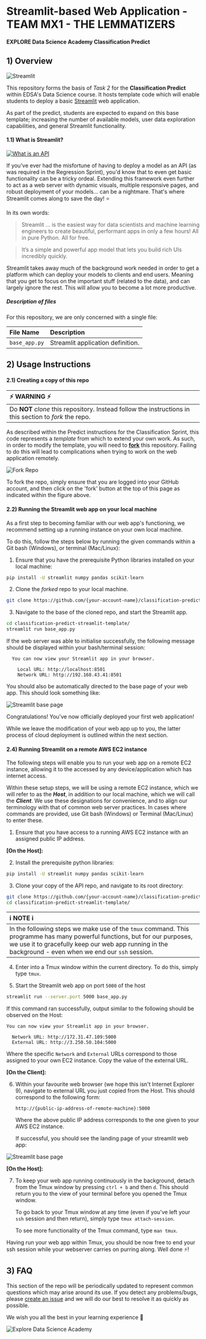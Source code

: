 # Streamlit-based Web Application - TEAM MX1 - THE LEMMATIZERS
#### EXPLORE Data Science Academy Classification Predict

## 1) Overview

![Streamlit](resources/imgs/streamlit.png)

This repository forms the basis of *Task 2* for the **Classification Predict** within EDSA's Data Science course. It hosts template code which will enable students to deploy a basic [Streamlit](https://www.streamlit.io/) web application.

As part of the predict, students are expected to expand on this base template; increasing the number of available models, user data exploration capabilities, and general Streamlit functionality.    

#### 1.1) What is Streamlit?

[![What is an API](resources/imgs/what-is-streamlit.png)](https://youtu.be/R2nr1uZ8ffc?list=PLgkF0qak9G49QlteBtxUIPapT8TzfPuB8)

If you've ever had the misfortune of having to deploy a model as an API (as was required in the Regression Sprint), you'd know that to even get basic functionality can be a tricky ordeal. Extending this framework even further to act as a web server with dynamic visuals, multiple responsive pages, and robust deployment of your models... can be a nightmare. That's where Streamlit comes along to save the day! :star:

In its own words:
> Streamlit ... is the easiest way for data scientists and machine learning engineers to create beautiful, performant apps in only a few hours!  All in pure Python. All for free.

> It’s a simple and powerful app model that lets you build rich UIs incredibly quickly.

Streamlit takes away much of the background work needed in order to get a platform which can deploy your models to clients and end users. Meaning that you get to focus on the important stuff (related to the data), and can largely ignore the rest. This will allow you to become a lot more productive.  

##### Description of files

For this repository, we are only concerned with a single file:

| File Name              | Description                       |
| :--------------------- | :--------------------             |
| `base_app.py`          | Streamlit application definition. |

## 2) Usage Instructions

#### 2.1) Creating a copy of this repo

| :zap: WARNING :zap:                                                                                     |
| :--------------------                                                                                   |
| Do **NOT** *clone* this repository. Instead follow the instructions in this section to *fork* the repo. |

As described within the Predict instructions for the Classification Sprint, this code represents a *template* from which to extend your own work. As such, in order to modify the template, you will need to **[fork](https://help.github.com/en/github/getting-started-with-github/fork-a-repo)** this repository. Failing to do this will lead to complications when trying to work on the web application remotely.

![Fork Repo](resources/imgs/fork-repo.png)  

To fork the repo, simply ensure that you are logged into your GitHub account, and then click on the 'fork' button at the top of this page as indicated within the figure above.

#### 2.2) Running the Streamlit web app on your local machine

As a first step to becoming familiar with our web app's functioning, we recommend setting up a running instance on your own local machine.

To do this, follow the steps below by running the given commands within a Git bash (Windows), or terminal (Mac/Linux):

 1. Ensure that you have the prerequisite Python libraries installed on your local machine:

 ```bash
 pip install -U streamlit numpy pandas scikit-learn
 ```

 2. Clone the *forked* repo to your local machine.

 ```bash
 git clone https://github.com/{your-account-name}/classification-predict-streamlit-template.git
 ```  

 3. Navigate to the base of the cloned repo, and start the Streamlit app.

 ```bash
 cd classification-predict-streamlit-template/
 streamlit run base_app.py
 ```

 If the web server was able to initialise successfully, the following message should be displayed within your bash/terminal session:

```
  You can now view your Streamlit app in your browser.

    Local URL: http://localhost:8501
    Network URL: http://192.168.43.41:8501
```

You should also be automatically directed to the base page of your web app. This should look something like:

![Streamlit base page](resources/imgs/streamlit-base-splash-screen.png)

Congratulations! You've now officially deployed your first web application!

While we leave the modification of your web app up to you, the latter process of cloud deployment is outlined within the next section.  

#### 2.4) Running Streamlit on a remote AWS EC2 instance


The following steps will enable you to run your web app on a remote EC2 instance, allowing it to the accessed by any device/application which has internet access.

Within these setup steps, we will be using a remote EC2 instance, which we will refer to as the ***Host***, in addition to our local machine, which we will call the ***Client***. We use these designations for convenience, and to align our terminology with that of common web server practices. In cases where commands are provided, use Git bash (Windows) or Terminal (Mac/Linux) to enter these.

1. Ensure that you have access to a running AWS EC2 instance with an assigned public IP address.

**[On the Host]:**

2. Install the prerequisite python libraries:

```bash
pip install -U streamlit numpy pandas scikit-learn
```

3. Clone your copy of the API repo, and navigate to its root directory:

```bash
git clone https://github.com/{your-account-name}/classification-predict-streamlit-template.git
cd classification-predict-streamlit-template/
```

| :information_source: NOTE :information_source:                                                                                                    |
| :--------------------                                                                                                                             |
| In the following steps we make use of the `tmux` command. This programme has many powerful functions, but for our purposes, we use it to gracefully keep our web app running in the background - even when we end our `ssh` session. |

4. Enter into a Tmux window within the current directory. To do this, simply type `tmux`.  

5. Start the Streamlit web app on port `5000` of the host

```bash
streamlit run --server.port 5000 base_app.py
```

If this command ran successfully, output similar to the following should be observed on the Host:

```
You can now view your Streamlit app in your browser.

  Network URL: http://172.31.47.109:5000
  External URL: http://3.250.50.104:5000

```

Where the specific `Network` and `External` URLs correspond to those assigned to your own EC2 instance. Copy the value of the external URL.  

**[On the Client]:**

6.  Within your favourite web browser (we hope this isn't Internet Explorer 9), navigate to external URL you just copied from the Host. This should correspond to the following form:

    `http://{public-ip-address-of-remote-machine}:5000`   

    Where the above public IP address corresponds to the one given to your AWS EC2 instance.

    If successful, you should see the landing page of your streamlit web app:

![Streamlit base page](resources/imgs/streamlit-base-splash-screen.png)

**[On the Host]:**

7. To keep your web app running continuously in the background, detach from the Tmux window by pressing `ctrl + b` and then `d`. This should return you to the view of your terminal before you opened the Tmux window.

    To go back to your Tmux window at any time (even if you've left your `ssh` session and then return), simply type `tmux attach-session`.

    To see more functionality of the Tmux command, type `man tmux`.

Having run your web app within Tmux, you should be now free to end your ssh session while your webserver carries on purring along. Well done :zap:!

## 3) FAQ

This section of the repo will be periodically updated to represent common questions which may arise around its use. If you detect any problems/bugs, please [create an issue](https://help.github.com/en/github/managing-your-work-on-github/creating-an-issue) and we will do our best to resolve it as quickly as possible.

We wish you all the best in your learning experience :rocket:

![Explore Data Science Academy](resources/imgs/EDSA_logo.png)
